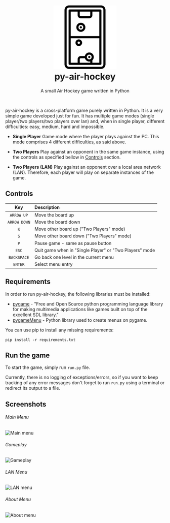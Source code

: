 <h1 align="center">
  <img alt="py-air-hockey" src="https://github.com/i96751414/py-air-hockey/raw/master/resources/images/icon.png" width="200px" height="200px"/>
  <br/>
  py-air-hockey
</h1>
<p align="center">A small Air Hockey game written in Python</p>
<div align="center">

</div>
<br/>

py-air-hockey is a cross-platform game purely written in Python. It is a very simple game developed just for fun. It has multiple game modes (single player/two players/two players over lan) and, when in single player, different difficulties: easy, medium, hard and impossible.

- **Single Player**
    Game mode where the player plays against the PC. This mode comprises 4 different difficulties, as said above.

- **Two Players**
    Play against an opponent in the same game instance, using the controls as specified bellow in [Controls](#controls) section.

- **Two Players (LAN)**
    Play against an opponent over a local area network (LAN). Therefore, each player will play on separate instances of the game.

<a name="controls"></a>
## Controls

| Key | Description |
| :--: | :-- |
| ```ARROW UP``` | Move the board up |
| ```ARROW DOWN``` | Move the board down |
| ```K``` | Move other board up ("Two Players" mode) |
| ```S``` | Move other board down ("Two Players" mode) |
| ```P``` | Pause game - same as pause button |
| ```ESC``` | Quit game when in "Single Player" or "Two Players" mode |
| ```BACKSPACE``` | Go back one level in the current menu |
| ```ENTER``` | Select menu entry |

## Requirements
In order to run py-air-hockey, the following libraries must be installed:
- [pygame](https://www.pygame.org) - "Free and Open Source python programming language library for making multimedia applications like games built on top of the excellent SDL library."
- [pygameMenu](https://github.com/ppizarror/pygame-menu) - Python library used to create menus on pygame.

You can use pip to install any missing requirements: 
```commandline
pip install -r requirements.txt
```

## Run the game
To start the game, simply run ```run.py``` file. 

Currently, there is no logging of exceptions/errors, so if you want to keep tracking of any error messages don't forget to run ```run.py``` using a terminal or redirect its output to a file.

## Screenshots

###### Main Menu
![][image-1]

###### Gameplay
![][image-2]

###### LAN Menu
![][image-3]

###### About Menu
![][image-4]

[image-1]: https://github.com/i96751414/py-air-hockey/raw/master/resources/images/main_menu.png "Main menu"
[image-2]: https://github.com/i96751414/py-air-hockey/raw/master/resources/images/gameplay.png "Gameplay"
[image-3]: https://github.com/i96751414/py-air-hockey/raw/master/resources/images/lan.png "LAN menu"
[image-4]: https://github.com/i96751414/py-air-hockey/raw/master/resources/images/about.png "About menu"
